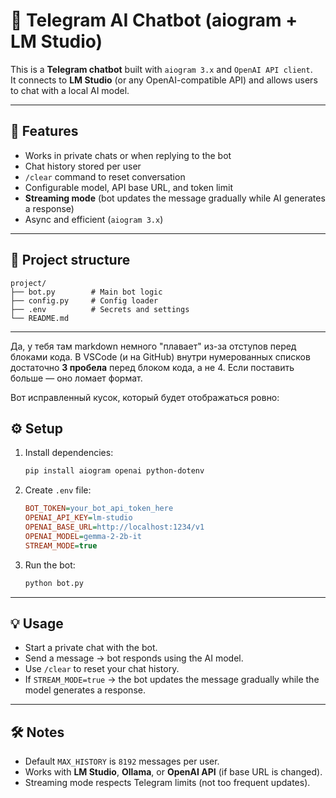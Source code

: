 # 🤖 Telegram AI Chatbot (aiogram + LM Studio)

This is a **Telegram chatbot** built with `aiogram 3.x` and `OpenAI API client`.  
It connects to **LM Studio** (or any OpenAI-compatible API) and allows users to chat with a local AI model.

---

## 🚀 Features
- Works in private chats or when replying to the bot  
- Chat history stored per user  
- `/clear` command to reset conversation  
- Configurable model, API base URL, and token limit  
- **Streaming mode** (bot updates the message gradually while AI generates a response)  
- Async and efficient (`aiogram 3.x`)  

---

## 📂 Project structure

```
project/
├── bot.py        # Main bot logic
├── config.py     # Config loader
├── .env          # Secrets and settings
└── README.md

```

---

Да, у тебя там markdown немного "плавает" из-за отступов перед блоками кода. В VSCode (и на GitHub) внутри нумерованных списков достаточно **3 пробела** перед блоком кода, а не 4. Если поставить больше — оно ломает формат.

Вот исправленный кусок, который будет отображаться ровно:

## ⚙️ Setup

1. Install dependencies:
   ```bash
   pip install aiogram openai python-dotenv
   ```

2. Create `.env` file:

   ```ini
   BOT_TOKEN=your_bot_api_token_here
   OPENAI_API_KEY=lm-studio
   OPENAI_BASE_URL=http://localhost:1234/v1
   OPENAI_MODEL=gemma-2-2b-it
   STREAM_MODE=true
   ```

3. Run the bot:

   ```bash
   python bot.py
   ```

---

## 💡 Usage

* Start a private chat with the bot.
* Send a message → bot responds using the AI model.
* Use `/clear` to reset your chat history.
* If `STREAM_MODE=true` → the bot updates the message gradually while the model generates a response.

---

## 🛠 Notes

* Default `MAX_HISTORY` is `8192` messages per user.
* Works with **LM Studio**, **Ollama**, or **OpenAI API** (if base URL is changed).
* Streaming mode respects Telegram limits (not too frequent updates).
